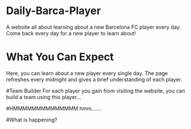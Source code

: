 # Daily-Barca-Player
A website all about learning about a new Barcelona FC player every day. Come back every day for a new player to learn about!

# What You Can Expect
Here, you can learn about a new player every single day. The page refreshes every midnight and gives a brief understanding of each player.

#Team Builder
For each player you gain from visiting the website, you can build a team using this player...

#HMMMMMMMMMMMMMM
hmm.......

#What is happening?
